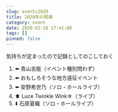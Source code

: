 ```yaml
---
slug: events2020
title: 2020年の現場
category: event
date: 2020-02-18 17:41:00
tags: []
pinned: false
---
```


気持ちが定まったので記録としてのこしておく

1. ⬅️ 青山吉能（イベント種別問わず）
2. ⬅️ おもしろそうな地方遠征イベント
3. ⬅️ 安野希世乃（ソロ・ホールライブ）
4. ⬆️ Luce Twinkle Wink☆（ライブ）
5. ⬇️ 石原夏織（ソロ・ホールライブ）
